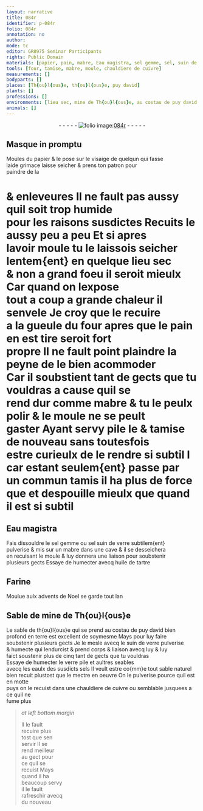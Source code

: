```yaml
---
layout: narrative
title: 084r
identifier: p-084r
folio: 084r
annotation: no
author:
mode: tc
editor: GR8975 Seminar Participants
rights: Public Domain
materials: [papier, pain, mabre, Eau magistra, sel gemme, sel, suin de verre subtilem{ent} pulverise, huile de tartre, Farine, Sable de mine de Th{ou}l{ous}e, sable de th{ou}l{ous}e, suin de verre pulverise & humecte, verre pile, eaulx des susdicts sels, sable naturel, cuivre]
tools: [four, tamise, mabre, moule, chauldiere de cuivre]
measurements: []
bodyparts: []
places: [Th{ou}l{ous}e, th{ou}l{ous}e, puy david]
plants: []
professions: []
environments: [lieu sec, mine de Th{ou}l{ous}e, au costau de puy david bien profond en terre]
animals: []
---
```


<div class="folio" align="center">- - - - - <a href="http://gallica.bnf.fr/ark:/12148/btv1b10500001g/f173.image" target="_blank"><img src="https://cu-mkp.github.io/2017-workshop-edition/assets/photo-icon.png" alt="folio image: " style="display:inline-block; margin-bottom:-3px;"/>084r</a> - - - - - </div>  
  

## Masque in promptu

 
Moules du <span class="m">papier</span> & le pose sur le visaige de quelqun qui fasse<br/> laide grimace laisse seicher & prens ton patron pour<br/> paindre de la
 
# & enleveures Il ne fault pas aussy quil soit trop humide<br/> pour les raisons susdictes Recuits le aussy peu <span class="add">a peu</span> Et si apres<br/> lavoir moule tu le laissois seicher lentem{ent} en quelque <span class="env">lieu sec</span><br/> & non a grand foeu il seroit mieulx Car quand on lexpose<br/> tout a coup a grande chaleur il senvele Je croy que le recuire<br/> a la gueule du <span class="tl">four</span> apres que le <span class="m">pain</span> en est tire seroit fort<br/> propre Il ne fault point plaindre la peyne de le bien acommoder<br/> Car il soubstient tant de gects que tu vouldras a cause quil se<br/> rend dur comme <span class="m">mabre</span> & tu le peulx polir & le moule ne se peult<br/> gaster Ayant servy pile le & <span class="tl">tamise</span> de nouveau sans toutesfois<br/> estre curieulx de le rendre si subtil <span class="del">I</span> car estant seulem{ent} passe par<br/> un commun tamis il ha plus de force <span class="del">que</span> et despouille mieulx que quand<br/> il est si subtil
 
 
  

## <span class="m">Eau magistra</span>

 
Fais dissouldre le <span class="m">sel gemme</span> ou <span class="del"><span class="m">sel</span></span> <span class="m">suin de verre subtilem{ent}<br/> pulverise</span> & mis sur un <span class="tl"><span class="m">mabre</span></span> dans une cave & il se desseichera<br/> en recuisant le <span class="tl">moule</span> & luy donnera une liaison pour soubstenir<br/> plusieurs gects Essaye de humecter avecq <span class="m">huile de tartre</span>
 
 
  

## <span class="m">Farine</span>

 
Moulue aulx <span class="tmp">advents de Noel</span> se garde <span class="tmp">tout lan</span>
 
 
  

## <span class="m">Sable de <span class="env">mine de <span class="pl">Th{ou}l{ous}e</span></span></span>

 
Le <span class="m">sable de <span class="pl">th{ou}l{ous}e</span></span> qui se prend <span class="env">au costau de <span class="pl">puy david</span> bien<br/> profond en terre</span> est excellent de soymesme Mays pour luy faire<br/> soubstenir plusieurs gects Je le mesle avecq le <span class="m">suin de verre pulverise<br/> & humecte</span> qui lendurcist & prend corps & liaison avecq luy & luy<br/> faict soustenir <span class="del">plus de cinq</span> tant de gects que tu vouldras<br/> Essaye de humecter le <span class="m">verre pile</span> et aultres s<span class="del">e</span>ables<br/> avecq les <span class="m">eaulx des susdicts sels</span> Il veult estre co{mm}e tout <span class="m">sable naturel</span><br/> bien recuit plustost que le mectre en oeuvre On le pulverise pource quil est en motte<br/> puys on le recuist dans une <span class="tl">chauldiere de <span class="m">cuivre</span></span> ou semblable jusquees a ce quil ne<br/> fume plus
 
> *at left bottom margin*
> 
> 
>   Il le fault<br/> recuire plus<br/> tost que sen<br/> servir Il se<br/> rend meilleur<br/> au gect pour<br/> ce quil se<br/> recuist Mays<br/> quand il ha<br/> beaucoup servy<br/> il le fault<br/> rafreschir avecq<br/> du nouveau
 
